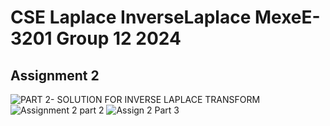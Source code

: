 # CSE Laplace InverseLaplace MexeE-3201 Group 12 2024

## Assignment 2

![PART 2- SOLUTION FOR INVERSE LAPLACE TRANSFORM](https://github.com/leandawnleandawn/CSE_-Laplace-InverseLaplace_-MexE_3201_-Group-12_2024/assets/157703948/b5959527-81f1-44c8-94b5-718b80fa0dbd)
![Assignment 2 part 2](https://github.com/leandawnleandawn/CSE_-Laplace-InverseLaplace_-MexE_3201_-Group-12_2024/assets/157703948/5ba49a16-cf44-4f45-945e-b01294565b77)
![Assign 2 Part 3](https://github.com/leandawnleandawn/CSE_-Laplace-InverseLaplace_-MexE_3201_-Group-12_2024/assets/157703948/543046c4-d4c2-41fe-a80c-3320da1982c2)
